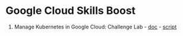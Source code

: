 # Google Cloud Skills Boost

1. Manage Kubernetes in Google Cloud: Challenge Lab - [doc](gsp150.md) - [script](gsp150.sh)

